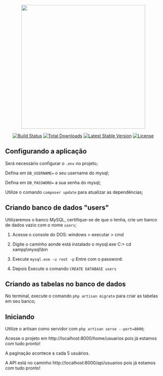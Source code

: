 <p align="center"><img src="https://res.cloudinary.com/dtfbvvkyp/image/upload/v1566331377/laravel-logolockup-cmyk-red.svg" width="400"></p>

<p align="center">
<a href="https://travis-ci.org/laravel/framework"><img src="https://travis-ci.org/laravel/framework.svg" alt="Build Status"></a>
<a href="https://packagist.org/packages/laravel/framework"><img src="https://poser.pugx.org/laravel/framework/d/total.svg" alt="Total Downloads"></a>
<a href="https://packagist.org/packages/laravel/framework"><img src="https://poser.pugx.org/laravel/framework/v/stable.svg" alt="Latest Stable Version"></a>
<a href="https://packagist.org/packages/laravel/framework"><img src="https://poser.pugx.org/laravel/framework/license.svg" alt="License"></a>
</p>

## 
## Configurando a aplicação

Será necessário configurar o `.env` no projeto;

Defina em `DB_USERNAME=` o seu username do mysql; 

Defina em `DB_PASSWORD=` a sua senha do mysql; 

Utilize o comando `composer update` para atualizar as dependências;



## 
## Criando banco de dados "users"

Utilizaremos o banco MySQL, certifique-se de que o tenha, crie um banco de dados vazio com o nome `users`;

1. Acesse o console do DOS:
windows > executar > cmd

2. Digite o caminho aonde está instalado o mysql.exe
C:\> cd xampp\mysql\bin

3. Execute `mysql.exe -u root -p`
Entre com o password:

4. Depois Execute o comando `CREATE DATABASE users`



## 
## Criando as tabelas no banco de dados

No terminal, execute o comando `php artisan migrate` para criar as tabelas em seu banco;


## 
## Iniciando

Utilize o artisan como servidor com `php artisan serve --port=8000`;



Acesse o projeto em http://localhost:8000/home/usuarios pois já estamos com tudo pronto!

A paginação acontece a cada 5 usuários.

A API está no caminho  http://localhost:8000/api/usuarios pois já estamos com tudo pronto!




